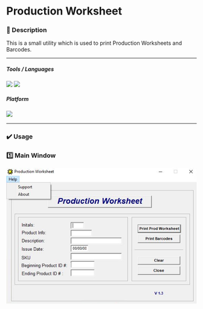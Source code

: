 # Production Worksheet 

### 📝 Description 
This is a small utility which is used to print Production Worksheets and Barcodes.  

-----

##### Tools / Languages  
<img src="https://img.shields.io/badge/PowerBuilder-40B5A4?logo=powerbuilder&logoColor=white" /> <img height="20" src="https://img.shields.io/badge/DOS Batch-000000?logo=dos&logoColor=white" />  

##### Platform 
<img height="20" src="https://img.shields.io/badge/Windows-0078D6?logo=windows&logoColor=white" /> 


-----

### ✔️ Usage

### 1️⃣ Main Window

<img src="https://github.com/vzolotar/ProductionWorksheet/blob/main/images/ProductionWorksheet.JPG" >


